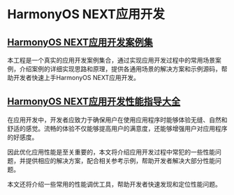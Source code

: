 # HarmonyOS NEXT应用开发

## [HarmonyOS NEXT应用开发案例集](CommonAppDevelopment/README.md)

本工程是一个真实的应用开发案例集合，通过实现应用开发过程中的常用场景案例，介绍案例的详细实现思路和原理，提供各通用场景的解决方案和示例源码，帮助开发者快速上手HarmonyOS NEXT应用开发。

## [HarmonyOS NEXT应用开发性能指导大全](docs/performance/README.md)

在应用开发中，开发者应致力于确保用户在使用应用程序时能够体验无缝、自然和舒适的感觉。流畅的体验不仅能够提高用户的满意度，还能够增强用户对应用程序的好感度。

因此优化应用性能是至关重要的，本文将介绍应用开发过程中常犯的一些性能问题，并提供相应的解决方案，配合相关参考示例，帮助开发者解决大部分性能问题。

本文还将介绍一些常用的性能调优工具，帮助开发者快速发现和定位性能问题。

